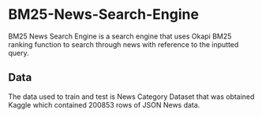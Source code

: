 # BM25-News-Search-Engine
BM25 News Search Engine is a search engine that uses Okapi BM25 ranking function to search through news with reference to the inputted query.

## Data
The data used to train and test is News Category Dataset that was obtained Kaggle which contained 200853 rows of JSON News data.
